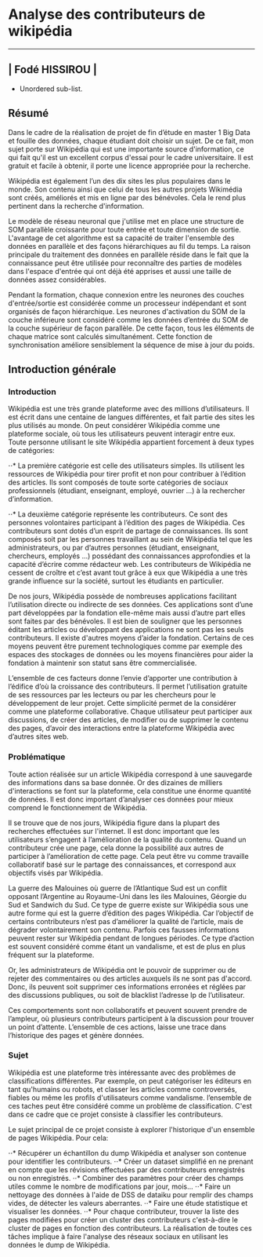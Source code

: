 # Analyse des contributeurs de wikipédia
---

|       Fodé HISSIROU          |
---

* Unordered sub-list. 

## Résumé 
Dans le cadre de la réalisation de projet de fin d’étude en master 1 Big Data et fouille des données, chaque étudiant doit choisir un sujet. 
De ce fait, mon sujet porte sur Wikipédia qui est une importante source d'information, 
ce qui fait qu'il est un excellent corpus d'essai pour le cadre universitaire. 
Il est gratuit et facile à obtenir, il porte une licence appropriée pour la recherche.

Wikipédia est également l’un des dix sites les plus populaires dans le monde. 
Son contenu ainsi que celui de tous les autres projets Wikimédia sont créés, améliorés et mis en ligne par des bénévoles. 
Cela le rend plus pertinent dans la recherche d'information.

Le modèle de réseau neuronal que j'utilise met en place une structure de SOM parallèle croissante pour toute entrée et toute dimension de sortie. 
L'avantage de cet algorithme est sa capacité de traiter l'ensemble des données en parallèle et des façons hiérarchiques au fil du temps. 
La raison principale du traitement des données en parallèle réside dans le fait que la connaissance peut être utilisée 
pour reconnaître des parties de modèles dans l'espace d'entrée qui ont déjà été apprises et aussi une taille de données assez considérables.

Pendant la formation, chaque connexion entre les neurones des couches d'entrée/sortie est considérée 
comme un processeur indépendant et sont organisés de façon hiérarchique. 
Les neurones d'activation du SOM de la couche inférieure sont considéré comme les données d’entrée du SOM de la couche supérieur de façon parallèle. 
De cette façon, tous les éléments de chaque matrice sont calculés simultanément. 
Cette fonction de synchronisation améliore sensiblement la séquence de mise à jour du poids.

## Introduction générale
### Introduction
Wikipédia est une très grande plateforme avec des millions d’utilisateurs. 
Il est écrit dans une centaine de langues différentes, et fait partie des sites les plus utilisés au monde. 
On peut considérer Wikipédia comme une plateforme sociale, où tous les utilisateurs peuvent  interagir entre eux. 
Toute personne utilisant le site Wikipédia appartient forcement à deux types de catégories:

⋅⋅* La première catégorie est celle des utilisateurs simples. 
Ils utilisent les ressources de Wikipédia pour tirer profit et non pour contribuer à l’édition des articles. 
Ils sont composés de toute sorte catégories de sociaux professionnels (étudiant, enseignant, employé, ouvrier ...) à la rechercher d’information.

⋅⋅* La deuxième catégorie représente les contributeurs. 
Ce sont des personnes volontaires participant à l’édition des pages de Wikipédia. 
Ces contributeurs sont dotés d’un esprit de partage de connaissances. 
Ils sont composés soit par les personnes travaillant au sein de Wikipédia tel que les administrateurs, 
ou par d’autres personnes (étudiant, enseignant, chercheurs, employés ...) possédant des connaissances approfondies et la capacité d’écrire comme rédacteur web. 
Les contributeurs de Wikipédia ne cessent de croître et c’est avant tout grâce à eux que Wikipédia a une très grande influence sur la société, 
surtout les étudiants en particulier.

De nos jours, Wikipédia possède de nombreuses applications facilitant l’utilisation directe ou indirecte de ses données. 
Ces applications sont d’une part développées par la fondation elle-même mais aussi d’autre part elles sont faites par des bénévoles. 
Il est bien de souligner que les personnes éditant les articles ou développant des applications ne sont pas les seuls contributeurs. 
Il existe d'autres moyens d’aider la fondation. Certains de ces moyens peuvent être purement technologiques 
comme par exemple des espaces des stockages de données ou les moyens financières pour aider la fondation à maintenir son statut sans être commercialisée.

L’ensemble de ces facteurs donne l’envie d’apporter une contribution à l’édifice d’où la croissance des contributeurs. 
Il permet l’utilisation gratuite de ses ressources par les lecteurs ou par les chercheurs pour le développement de leur projet. 
Cette simplicité permet de la considérer comme une plateforme collaborative. 
Chaque utilisateur peut participer aux discussions, de créer des articles, de modifier ou de supprimer le contenu des pages, 
d’avoir des interactions entre la plateforme Wikipédia avec d’autres sites web.


### Problématique
Toute action réalisée sur un article Wikipédia correspond à une sauvegarde des informations dans sa base donnée. 
Or des dizaines de milliers d'interactions se font sur la plateforme, cela constitue une énorme quantité de données. 
Il est donc important d’analyser ces données pour mieux comprend le fonctionnement de Wikipédia.

Il se trouve que de nos jours, Wikipédia figure dans la plupart des recherches effectuées sur l'internet. 
Il est donc important que les utilisateurs s’engagent à l’amélioration de la qualité du contenu. 
Quand un contributeur crée une page, cela donne la possibilité aux autres de participer à l’amélioration de cette page. 
Cela peut être vu comme travaille collaboratif basé sur le partage des connaissances, et correspond aux objectifs visés par Wikipédia.

La guerre des Malouines où guerre de l’Atlantique Sud est un conflit opposant l’Argentine au Royaume-Uni dans les iles Malouines, Géorgie du Sud et Sandwich du Sud. 
Ce type de guerre existe sur Wikipédia sous une autre forme qui est la guerre d’édition des pages Wikipédia. 
Car l’objectif de certains contributeurs n’est pas d’améliorer la qualité de l’article, mais de dégrader volontairement son contenu. 
Parfois ces fausses informations peuvent rester sur Wikipédia pendant de longues périodes. 
Ce type d’action est souvent considéré comme étant un vandalisme, et est de plus en plus fréquent sur la plateforme.

Or, les administrateurs de Wikipédia ont le pouvoir de supprimer ou de rejeter des commentaires ou des articles auxquels ils ne sont pas d'accord. 
Donc, ils peuvent soit supprimer ces informations erronées et réglées par des discussions publiques, ou soit de blacklist l’adresse Ip de l’utilisateur.

Ces comportements sont non collaboratifs et peuvent souvent prendre de l’ampleur, où plusieurs contributeurs participent à la discussion pour trouver un point d’attente. 
L’ensemble de ces actions, laisse une trace dans l’historique des pages et génère données.

### Sujet
Wikipédia est une plateforme très intéressante avec des problèmes de classifications différentes. 
Par exemple, on peut catégoriser les éditeurs en tant qu'humains ou robots, et classer les articles comme controversés, 
fiables ou même les profils d'utilisateurs comme vandalisme. l’ensemble de ces taches peut être considéré comme un problème de classification. 
C'est dans ce cadre que ce projet consiste à classifier les contributeurs.

Le sujet principal de ce projet consiste à explorer l'historique d'un ensemble de pages Wikipédia. Pour cela:

⋅⋅* Récupérer un échantillon du dump Wikipédia et analyser son contenue pour identifier les contributeurs.
⋅⋅* Créer un dataset simplifié en ne prenant en compte que les révisions effectuées par des contributeurs enregistrés ou non enregistrés.
⋅⋅* Combiner des paramètres pour créer des champs utiles comme le nombre de modifications par jour, mois...
⋅⋅* Faire un nettoyage des données à l'aide de DSS de dataiku pour remplir des champs vides, de détecter les valeurs aberrantes.
⋅⋅* Faire une étude statistique et visualiser les données.
⋅⋅* Pour chaque contributeur, trouver la liste des pages modifiées pour créer un cluster des contributeurs c'est-à-dire le cluster de pages en fonction 
des contributeurs. La réalisation de toutes ces tâches implique à faire l'analyse des réseaux sociaux en utilisant les données le dump de Wikipédia.
